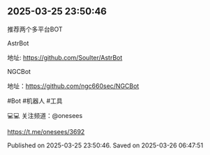 
## 2025-03-25 23:50:46


推荐两个多平台BOT

AstrBot

地址: https://github.com/Soulter/AstrBot

NGCBot

地址：https://github.com/ngc660sec/NGCBot

#Bot #机器人 #工具

💻💻 关注频道：@onesees

https://t.me/onesees/3692

Published on 2025-03-25 23:50:46. Saved on 2025-03-26 06:47:51
